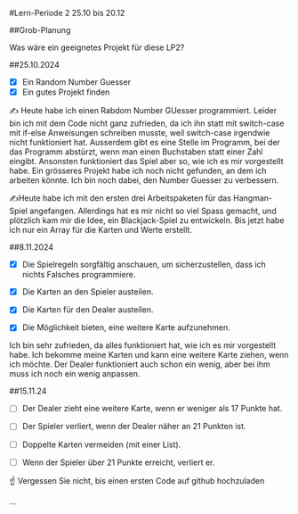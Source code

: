 #Lern-Periode 2
25.10 bis 20.12

##Grob-Planung

Was wäre ein geeignetes Projekt für diese LP2?

##25.10.2024
- [x] Ein Random Number Guesser
- [x] Ein gutes Projekt finden
      
✍️ Heute habe ich einen Rabdom Number GUesser programmiert. Leider bin ich mit dem Code nicht ganz zufrieden, da ich ihn statt mit switch-case mit if-else Anweisungen schreiben musste, weil switch-case irgendwie nicht funktioniert hat. Ausserdem gibt es eine Stelle im Programm, bei der das Programm abstürzt, wenn man einen Buchstaben statt einer Zahl eingibt. Ansonsten funktioniert das Spiel aber so, wie ich es mir vorgestellt habe. Ein grösseres Projekt habe ich noch nicht gefunden, an dem ich arbeiten könnte. Ich bin noch dabei, den Number Guesser zu verbessern.


✍Heute habe ich mit den ersten drei Arbeitspaketen für das Hangman-Spiel angefangen. Allerdings hat es mir nicht so viel Spass gemacht, und plötzlich kam mir die Idee, ein Blackjack-Spiel zu entwickeln. Bis jetzt habe ich nur ein Array für die Karten und Werte erstellt.

##8.11.2024
- [x] Die Spielregeln sorgfältig anschauen, um sicherzustellen, dass ich nichts Falsches programmiere.
- [x] Die Karten an den Spieler austeilen.
- [x] Die Karten für den Dealer austeilen.
- [x] Die Möglichkeit bieten, eine weitere Karte aufzunehmen.
  

Ich bin sehr zufrieden, da alles funktioniert hat, wie ich es mir vorgestellt habe. Ich bekomme meine Karten und kann eine weitere Karte ziehen, wenn ich möchte. Der Dealer funktioniert auch schon ein wenig, aber bei ihm muss ich noch ein wenig anpassen.


##15.11.24

- [ ] Der Dealer zieht eine weitere Karte, wenn er weniger als 17 Punkte hat.
- [ ] Der Spieler verliert, wenn der Dealer näher an 21 Punkten ist.
- [ ] Doppelte Karten vermeiden (mit einer List).
- [ ] Wenn der Spieler über 21 Punkte erreicht, verliert er.
      
 


 
☝️ Vergessen Sie nicht, bis einen ersten Code auf github hochzuladen


...
